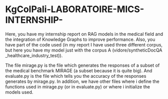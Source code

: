 # KgColPali-LABORATOIRE-MICS-INTERNSHIP-
Here, you have my internship report on RAG models in the medical field and the integration of Knowledge Graphs to improve performance. Also, you have part of the code used (in my report I have used three different corpus, but here you have my model just with the corpus A (vidore/syntheticDocQA _healthcare_industry_test)).

The file mirage.py is the file which generates the responses of a subset of the medical benchmark MIRAGE (a subset because it is quite big).
And evaluate.py is the file which tells you the accuracy of the responses generates by mirage.py.
In addition, we have other files where i define the functions used in mirage.py (or in evaluate.py) or where i initialize the models used.

